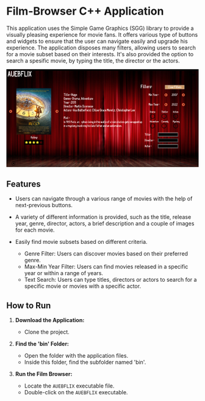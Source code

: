 # Film-Browser C++ Application

This application uses the Simple Game Graphics (SGG) library to provide a visually pleasing experience for movie fans. 
It offers various type of buttons and widgets to ensure that the user can navigate easily and upgrade his experience.
The application disposes many filters, allowing users to search for a movie subset based on their interests.
It's also provided the option to search a spesific movie, by typing the title, the director or the actors.

![Film Browser Main Page](images/image1.png)

## Features

- Users can navigate through a various range of movies with the help of next-previous buttons.

- A variety of different information is provided, such as the title, release year, genre, director, actors, a brief description and a couple of images for each movie.

- Easily find movie subsets based on different criteria.
  - Genre Filter: Users can discover movies based on their preferred genre.
  - Max-Min Year Filter: Users can find movies released in a specific year or within a range of years.
  - Text Search: Users can type titles, directors or actors to search for a specific movie or movies with a specific actor.


## How to Run

1. **Download the Application:**

   - Clone the project.

2. **Find the 'bin' Folder:**

   - Open the folder with the application files.
   - Inside this folder, find the subfolder named 'bin'.

3. **Run the Film Browser:**

   - Locate the `AUEBFLIX` executable file.
   - Double-click on the `AUEBFLIX` executable.
